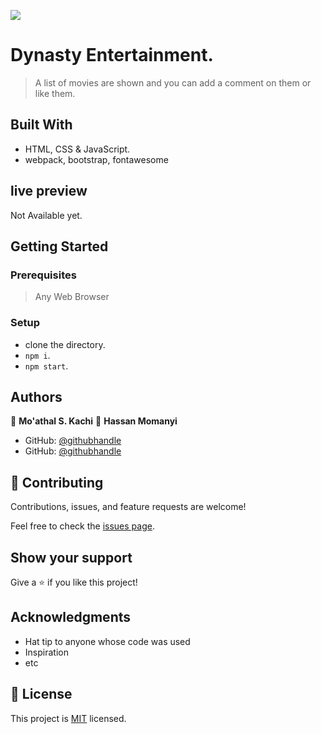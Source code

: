 ![](https://img.shields.io/badge/Microverse-blueviolet)

# Dynasty Entertainment.

> A list of movies are shown and you can add a comment on them or like them.


## Built With

- HTML, CSS & JavaScript.
- webpack, bootstrap, fontawesome


## live preview
Not Available yet.


## Getting Started

### Prerequisites

> Any Web Browser


### Setup
- clone the directory.
- `npm i`.
- `npm start`.


## Authors

👤 **Mo'athal S. Kachi**
👤 **Hassan Momanyi**

- GitHub: [@githubhandle](https://github.com/Moathal)
- GitHub: [@githubhandle](https://github.com/fullstop125)


## 🤝 Contributing

Contributions, issues, and feature requests are welcome!

Feel free to check the [issues page](../../issues/).


## Show your support

Give a ⭐️ if you like this project!


## Acknowledgments

- Hat tip to anyone whose code was used
- Inspiration
- etc

## 📝 License

This project is [MIT](./MIT.md) licensed.
